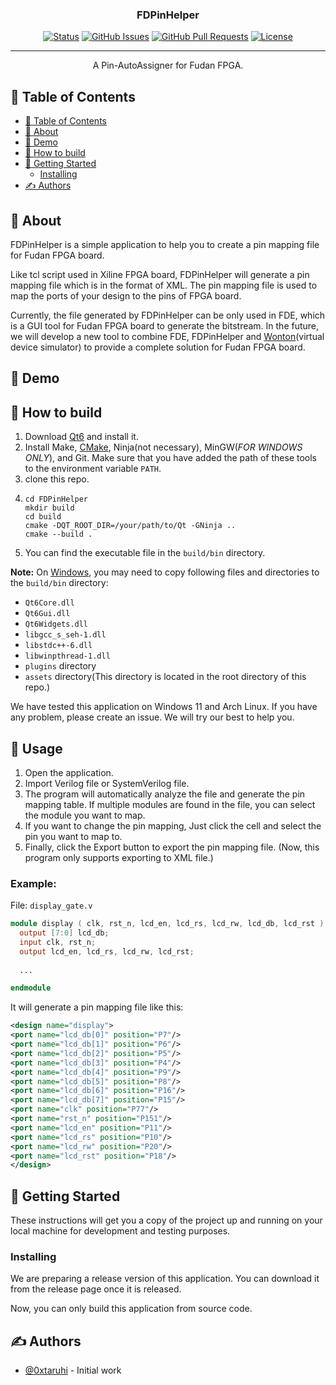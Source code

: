 <h3 align="center">FDPinHelper</h3>

<div align="center">

[![Status](https://img.shields.io/badge/status-active-success.svg)]()
[![GitHub Issues](https://img.shields.io/github/issues/0xtaruhi/FDPinHelper.svg)](https://github.com/0xtarhi/FDPinHelper/issues)
[![GitHub Pull Requests](https://img.shields.io/github/issues-pr/0xtaruhi/FDPinHelper.svg)](https://github.com/0xtarhi/FDPinHelper/pulls)
[![License](https://img.shields.io/badge/license-MIT-blue.svg)](/LICENSE)

</div>

---

<p align="center"> A Pin-AutoAssigner for Fudan FPGA.</p>

## 📝 Table of Contents

- [📝 Table of Contents](#-table-of-contents)
- [🧐 About ](#-about-)
- [🎥 Demo ](#-demo-)
- [💭 How to build ](#-how-to-build-)
- [🏁 Getting Started ](#-getting-started-)
  - [Installing](#installing)
- [✍️ Authors ](#️-authors-)

## 🧐 About <a name = "about"></a>

FDPinHelper is a simple application to help you to create a pin mapping file for Fudan FPGA board.

Like tcl script used in Xiline FPGA board, FDPinHelper will generate a pin mapping file which is in the format of XML. The pin mapping file is used to map the ports of your design to the pins of FPGA board.

Currently, the file generated by FDPinHelper can be only used in FDE, which is a GUI tool for Fudan FPGA board to generate the bitstream. In the future, we will develop a new tool to combine FDE, FDPinHelper and [Wonton](https://github.com/Hi2129/Wonton_master)(virtual device simulator) to provide a complete solution for Fudan FPGA board.

## 🎥 Demo <a name = "demo"></a>


## 💭 How to build <a name = "working"></a>

1. Download [Qt6](https://www.qt.io/download) and install it.
2. Install Make, [CMake](https://cmake.org/download/), Ninja(not necessary), MinGW(*FOR WINDOWS ONLY*), and Git. Make sure that you have added the path of these tools to the environment variable `PATH`.
3. clone this repo.
4. ```shell
   cd FDPinHelper
   mkdir build
   cd build
   cmake -DQT_ROOT_DIR=/your/path/to/Qt -GNinja ..
   cmake --build .
   ```
5. You can find the executable file in the `build/bin` directory.

**Note:** On <u>Windows</u>, you may need to copy following files and directories to the `build/bin` directory:
- `Qt6Core.dll`
- `Qt6Gui.dll`
- `Qt6Widgets.dll`
- `libgcc_s_seh-1.dll`
- `libstdc++-6.dll`
- `libwinpthread-1.dll`
- `plugins` directory
- `assets` directory(This directory is located in the root directory of this repo.)

We have tested this application on Windows 11 and Arch Linux. If you have any problem, please create an issue. We will try our best to help you.

## 🎈 Usage <a name = "usage"></a>

1. Open the application.
2. Import Verilog file or SystemVerilog file.
3. The program will automatically analyze the file and generate the pin mapping table. If multiple modules are found in the file, you can select the module you want to map.
4. If you want to change the pin mapping, Just click the cell and select the pin you want to map to.
5. Finally, click the Export button to export the pin mapping file. (Now, this program only supports exporting to XML file.)

### Example:

File: `display_gate.v`

```verilog
module display ( clk, rst_n, lcd_en, lcd_rs, lcd_rw, lcd_db, lcd_rst );
  output [7:0] lcd_db;
  input clk, rst_n;
  output lcd_en, lcd_rs, lcd_rw, lcd_rst;
  
  ...

endmodule
```

It will generate a pin mapping file like this:

```xml
<design name="display">
<port name="lcd_db[0]" position="P7"/>
<port name="lcd_db[1]" position="P6"/>
<port name="lcd_db[2]" position="P5"/>
<port name="lcd_db[3]" position="P4"/>
<port name="lcd_db[4]" position="P9"/>
<port name="lcd_db[5]" position="P8"/>
<port name="lcd_db[6]" position="P16"/>
<port name="lcd_db[7]" position="P15"/>
<port name="clk" position="P77"/>
<port name="rst_n" position="P151"/>
<port name="lcd_en" position="P11"/>
<port name="lcd_rs" position="P10"/>
<port name="lcd_rw" position="P20"/>
<port name="lcd_rst" position="P18"/>
</design>
```

## 🏁 Getting Started <a name = "getting_started"></a>

These instructions will get you a copy of the project up and running on your local machine for development and testing purposes. 

### Installing

We are preparing a release version of this application. You can download it from the release page once it is released.

Now, you can only build this application from source code.

## ✍️ Authors <a name = "authors"></a>

- [@0xtaruhi](https://github.com/kylelobo) - Initial work
